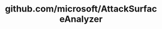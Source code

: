 ---
layout: post
title: github.com/microsoft/AttackSurfaceAnalyzer
categories: link
tags: [انگلیسی, گیت‌هاب, برنامه‌نویسی]
---